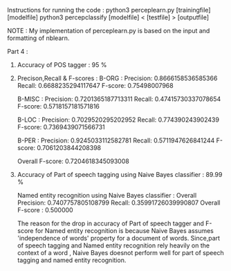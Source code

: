 Instructions for running the code :
	python3 perceplearn.py [trainingfile] [modelfile]
	python3 percepclassify [modelfile] < [testfile] > [outputfile]

NOTE : My implementation of perceplearn.py is based on the input and formatting of nblearn.


Part 4 :

1) Accuracy of POS tagger : 95 %

2) Precison,Recall & F-scores : 
	B-ORG : Precision: 0.8666158536585366  Recall: 0.6688235294117647 F-score: 0.75498007968

	B-MISC : Precision: 0.7201365187713311  Recall: 0.47415730337078654 F-score: 0.5718157181571816

	B-LOC : Precision: 0.7029520295202952  Recall: 0.774390243902439 F-score: 0.7369439071566731

	B-PER : Precision: 0.9245033112582781  Recall: 0.5711947626841244 F-score: 0.7061203844208398

	Overall F-score: 0.7204618345093008


3) Accuracy of Part of speech tagging using Naive Bayes classifier : 89.99 %
   
   Named entity recognition using Naive Bayes classifier :
   Overall Precision: 0.7407757805108799  Recall: 0.35991726039990807  Overall F-score : 0.500000

   The reason for the drop in accuracy of Part of speech tagger and F-score for Named entity recognition
   is because Naive Bayes assumes 'independence of words' property for a document of words. Since,part of
   speech tagging and Named entity recognition rely heavily on the context of a word , Naive Bayes doesnot
   perform well for part of speech tagging and named entity recognition.


